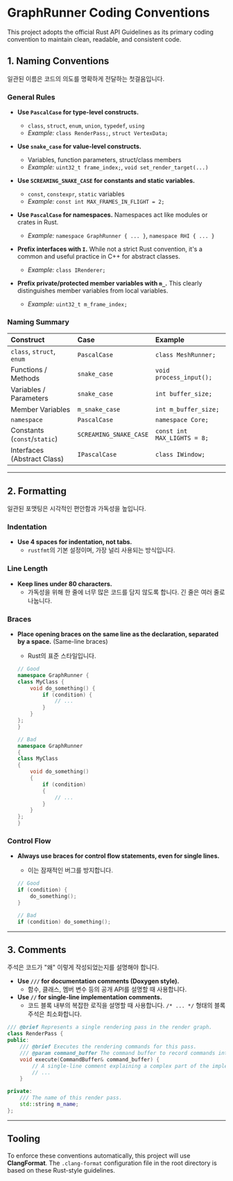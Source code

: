 ﻿# GraphRunner Coding Conventions

This project adopts the official Rust API Guidelines as its primary coding convention to maintain clean, readable, and consistent code.

## 1\. Naming Conventions

일관된 이름은 코드의 의도를 명확하게 전달하는 첫걸음입니다.

### General Rules

  - **Use `PascalCase` for type-level constructs.**

      - `class`, `struct`, `enum`, `union`, `typedef`, `using`
      - *Example:* `class RenderPass;`, `struct VertexData;`

  - **Use `snake_case` for value-level constructs.**

      - Variables, function parameters, struct/class members
      - *Example:* `uint32_t frame_index;`, `void set_render_target(...)`

  - **Use `SCREAMING_SNAKE_CASE` for constants and static variables.**

      - `const`, `constexpr`, `static` variables
      - *Example:* `const int MAX_FRAMES_IN_FLIGHT = 2;`

  - **Use `PascalCase` for namespaces.** Namespaces act like modules or crates in Rust.

      - *Example:* `namespace GraphRunner { ... }`, `namespace RHI { ... }`

  - **Prefix interfaces with `I`.** While not a strict Rust convention, it's a common and useful practice in C++ for abstract classes.

      - *Example:* `class IRenderer;`

  - **Prefix private/protected member variables with `m_`.** This clearly distinguishes member variables from local variables.

      - *Example:* `uint32_t m_frame_index;`

### Naming Summary

| Construct | Case | Example |
| :--- | :--- | :--- |
| `class`, `struct`, `enum` | `PascalCase` | `class MeshRunner;` |
| Functions / Methods | `snake_case` | `void process_input();` |
| Variables / Parameters | `snake_case` | `int buffer_size;` |
| Member Variables | `m_snake_case` | `int m_buffer_size;` |
| `namespace` | `PascalCase` | `namespace Core;` |
| Constants (`const`/`static`) | `SCREAMING_SNAKE_CASE` | `const int MAX_LIGHTS = 8;`|
| Interfaces (Abstract Class)| `IPascalCase` | `class IWindow;` |

-----

## 2\. Formatting

일관된 포맷팅은 시각적인 편안함과 가독성을 높입니다.

### Indentation

  - **Use 4 spaces for indentation, not tabs.**
      - `rustfmt`의 기본 설정이며, 가장 널리 사용되는 방식입니다.

### Line Length

  - **Keep lines under 80 characters.**
      - 가독성을 위해 한 줄에 너무 많은 코드를 담지 않도록 합니다. 긴 줄은 여러 줄로 나눕니다.

### Braces

  - **Place opening braces on the same line as the declaration, separated by a space.** (Same-line braces)

      - Rust의 표준 스타일입니다.

    <!-- end list -->

    ```cpp
    // Good
    namespace GraphRunner {
    class MyClass {
        void do_something() {
            if (condition) {
                // ...
            }
        }
    };
    }

    // Bad
    namespace GraphRunner
    {
    class MyClass
    {
        void do_something()
        {
            if (condition)
            {
                // ...
            }
        }
    };
    }
    ```

### Control Flow

  - **Always use braces for control flow statements, even for single lines.**

      - 이는 잠재적인 버그를 방지합니다.

    <!-- end list -->

    ```cpp
    // Good
    if (condition) {
        do_something();
    }

    // Bad
    if (condition) do_something();
    ```

-----

## 3\. Comments

주석은 코드가 "왜" 이렇게 작성되었는지를 설명해야 합니다.

  - **Use `///` for documentation comments (Doxygen style).**
      - 함수, 클래스, 멤버 변수 등의 공개 API를 설명할 때 사용합니다.
  - **Use `//` for single-line implementation comments.**
      - 코드 블록 내부의 복잡한 로직을 설명할 때 사용합니다. `/* ... */` 형태의 블록 주석은 최소화합니다.

<!-- end list -->

```cpp
/// @brief Represents a single rendering pass in the render graph.
class RenderPass {
public:
    /// @brief Executes the rendering commands for this pass.
    /// @param command_buffer The command buffer to record commands into.
    void execute(CommandBuffer& command_buffer) {
        // A single-line comment explaining a complex part of the implementation.
        // ...
    }

private:
    /// The name of this render pass.
    std::string m_name;
};
```

-----

## Tooling

To enforce these conventions automatically, this project will use **ClangFormat**. The `.clang-format` configuration file in the root directory is based on these Rust-style guidelines.
